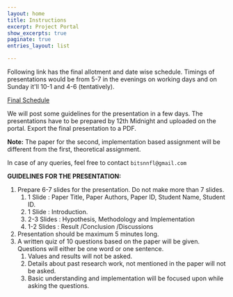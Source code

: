 ```yaml
---
layout: home
title: Instructions
excerpt: Project Portal
show_excerpts: true
paginate: true
entries_layout: list

---
```

Following link has the final allotment and date wise schedule. Timings of presentations would be from 5-7 in the evenings on working days and on Sunday it'll 10-1 and 4-6 (tentatively).

[Final Schedule](https://docs.google.com/spreadsheets/d/1Ke4qEM-o0X7936f5-RHe0crST6H3Nu8MO8LQmvBznSE/edit?usp=sharing)

We will post some guidelines for the presentation in a few days. The presentations have to be prepared by 12th Midnight and uploaded on the portal. Export the final presentation to a PDF.

**Note:** The paper for the second, implementation based assignment will be different from the first, theoretical assignment.

In case of any queries, feel free to contact `bitsnnfl@gmail.com`

**GUIDELINES FOR THE PRESENTATION:**

1. Prepare 6-7 slides for the presentation. Do not make more than 7 slides.
   1. 1 Slide : Paper Title, Paper Authors, Paper ID, Student Name, Student ID.
   2. 1 Slide : Introduction.
   3. 2-3 Slides : Hypothesis, Methodology and Implementation
   4. 1-2 Slides : Result /Conclusion /Discussions
2. Presentation should be maximum 5 minutes long.
3. A written quiz of 10 questions based on the paper will be given. Questions will either be one word or one sentence.
   1. Values and results will not be asked.
   2. Details about past research work, not mentioned in the paper will not be asked.
   3. Basic understanding and implementation will be focused upon while asking the questions.